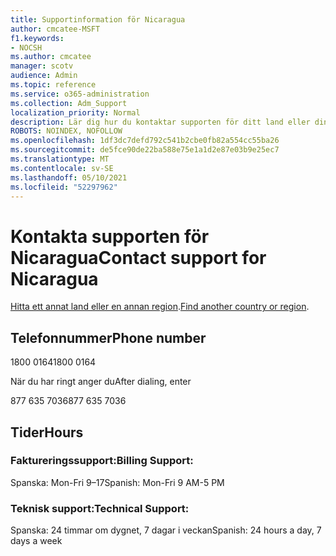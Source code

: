 ```yaml
---
title: Supportinformation för Nicaragua
author: cmcatee-MSFT
f1.keywords:
- NOCSH
ms.author: cmcatee
manager: scotv
audience: Admin
ms.topic: reference
ms.service: o365-administration
ms.collection: Adm_Support
localization_priority: Normal
description: Lär dig hur du kontaktar supporten för ditt land eller din region.
ROBOTS: NOINDEX, NOFOLLOW
ms.openlocfilehash: 1df3dc7defd792c541b2cbe0fb82a554cc55ba26
ms.sourcegitcommit: de5fce90de22ba588e75e1a1d2e87e03b9e25ec7
ms.translationtype: MT
ms.contentlocale: sv-SE
ms.lasthandoff: 05/10/2021
ms.locfileid: "52297962"
---
```

# <a name="contact-support-for-nicaragua"></a><span data-ttu-id="2a5d7-103">Kontakta supporten för Nicaragua</span><span class="sxs-lookup"><span data-stu-id="2a5d7-103">Contact support for Nicaragua</span></span>

<span data-ttu-id="2a5d7-104">[Hitta ett annat land eller en annan region](../../business-video/get-help-support.md).</span><span class="sxs-lookup"><span data-stu-id="2a5d7-104">[Find another country or region](../../business-video/get-help-support.md).</span></span>

## <a name="phone-number"></a><span data-ttu-id="2a5d7-105">Telefonnummer</span><span class="sxs-lookup"><span data-stu-id="2a5d7-105">Phone number</span></span>
<span data-ttu-id="2a5d7-106">1800 0164</span><span class="sxs-lookup"><span data-stu-id="2a5d7-106">1800 0164</span></span>

<span data-ttu-id="2a5d7-107">När du har ringt anger du</span><span class="sxs-lookup"><span data-stu-id="2a5d7-107">After dialing, enter</span></span>

<span data-ttu-id="2a5d7-108">877 635 7036</span><span class="sxs-lookup"><span data-stu-id="2a5d7-108">877 635 7036</span></span>

## <a name="hours"></a><span data-ttu-id="2a5d7-109">Tider</span><span class="sxs-lookup"><span data-stu-id="2a5d7-109">Hours</span></span>
### <a name="billing-support"></a><span data-ttu-id="2a5d7-110">Faktureringssupport:</span><span class="sxs-lookup"><span data-stu-id="2a5d7-110">Billing Support:</span></span>

<span data-ttu-id="2a5d7-111">Spanska: Mon-Fri 9–17</span><span class="sxs-lookup"><span data-stu-id="2a5d7-111">Spanish: Mon-Fri 9 AM-5 PM</span></span>

### <a name="technical-support"></a><span data-ttu-id="2a5d7-112">Teknisk support:</span><span class="sxs-lookup"><span data-stu-id="2a5d7-112">Technical Support:</span></span>

<span data-ttu-id="2a5d7-113">Spanska: 24 timmar om dygnet, 7 dagar i veckan</span><span class="sxs-lookup"><span data-stu-id="2a5d7-113">Spanish: 24 hours a day, 7 days a week</span></span>

